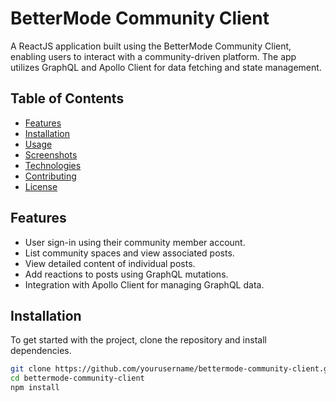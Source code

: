 # BetterMode Community Client

A ReactJS application built using the BetterMode Community Client, enabling users to interact with a community-driven platform. The app utilizes GraphQL and Apollo Client for data fetching and state management.

## Table of Contents
- [Features](#features)
- [Installation](#installation)
- [Usage](#usage)
- [Screenshots](#screenshots)
- [Technologies](#technologies)
- [Contributing](#contributing)
- [License](#license)

## Features
- User sign-in using their community member account.
- List community spaces and view associated posts.
- View detailed content of individual posts.
- Add reactions to posts using GraphQL mutations.
- Integration with Apollo Client for managing GraphQL data.

## Installation

To get started with the project, clone the repository and install dependencies.

```bash
git clone https://github.com/yourusername/bettermode-community-client.git
cd bettermode-community-client
npm install
